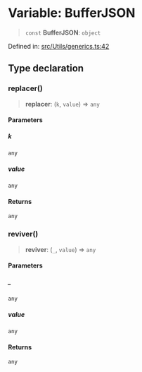 # Variable: BufferJSON

> `const` **BufferJSON**: `object`

Defined in: [src/Utils/generics.ts:42](https://github.com/Fokusdotid/bail/blob/c270ba4454f95d50cec87a9d90b03360fac7058e/src/Utils/generics.ts#L42)

## Type declaration

### replacer()

> **replacer**: (`k`, `value`) => `any`

#### Parameters

##### k

`any`

##### value

`any`

#### Returns

`any`

### reviver()

> **reviver**: (`_`, `value`) => `any`

#### Parameters

##### \_

`any`

##### value

`any`

#### Returns

`any`
